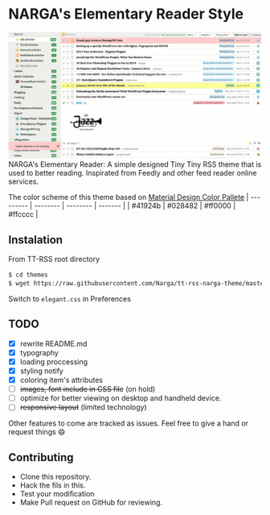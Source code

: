 NARGA's Elementary Reader Style
===============================

![expandable](https://raw.githubusercontent.com/Narga/tt-rss-narga-theme/master/screenshot.png)
NARGA's Elementary Reader: A simple designed Tiny Tiny RSS theme that is used to better reading. Inspirated from Feedly and other feed reader online services.

The color scheme of this theme based on [Material Design Color Pallete](http://zavoloklom.github.io/material-design-color-palette/colors.html)
| --------- | -------- | -------- | ------- |
| #41924b   | #028482  | #ff0000  | #ffcccc |

## Instalation
From TT-RSS root directory
```bash
$ cd themes
$ wget https://raw.githubusercontent.com/Narga/tt-rss-narga-theme/master/elegant.css
```
Switch to `elegant.css` in Preferences

## TODO
- [x] rewrite README.md
- [x] typography
- [x] loading proccessing
- [x] styling notify
- [x] coloring item's attributes
- [ ] ~~images, font include in CSS file~~ (on hold)
- [ ] optimize for better viewing on desktop and handheld device.
- [ ] ~~responsive layout~~ (limited technology)

Other features to come are tracked as issues. Feel free to give a hand or request things :smile:


## Contributing
- Clone this repository.
- Hack the fils in this.
- Test your modification
- Make Pull request on GitHub for reviewing.

